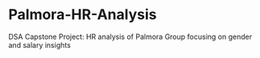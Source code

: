 # Palmora-HR-Analysis
DSA Capstone Project: HR analysis of Palmora Group focusing on gender and salary insights
